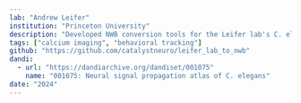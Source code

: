 ```yaml
---
lab: "Andrew Leifer"
institution: "Princeton University"
description: "Developed NWB conversion tools for the Leifer lab's C. elegans neural imaging datasets. The conversion pipeline handles complex whole-brain calcium imaging data combined with optogenetic stimulation, supporting systematic mapping of neural signal propagation across thousands of neuron pairs in the worm nervous system."
tags: ["calcium imaging", "behavioral tracking"]
github: "https://github.com/catalystneuro/leifer_lab_to_nwb"
dandi:
  - url: "https://dandiarchive.org/dandiset/001075"
    name: "001075: Neural signal propagation atlas of C. elegans"
date: "2024"
---
```


